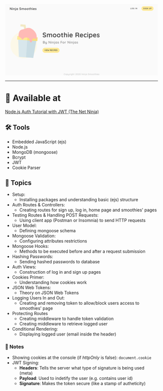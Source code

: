 <div align="center">
	<img src="./result.png" alt="Smoothies">
</div>

---

# 📍 Available at

[Node.js Auth Tutorial with JWT (The Net Ninja)](https://www.youtube.com/playlist?list=PL4cUxeGkcC9iqqESP8335DA5cRFp8loyp)

## 🛠️ Tools

- Embedded JavaScript (ejs)
- Node.js
- MongoDB (mongoose)
- Bcrypt
- JWT
- Cookie Parser

## :bookmark_tabs: Topics

- Setup:
	- Installing packages and understanding basic (ejs) structure
- Auth Routes & Controllers:
	- Creating routes for sign up, log in, home page and smoothies' pages
- Testing Routes & Handling POST Requests:
	- Using client app (Postman or Insomnia) to send HTTP requests
- User Model:
	- Defining mongoose schema
- Mongoose Validation:
	- Configuring attributes restrictions
- Mongoose Hooks:
	- Methods to be executed before and after a request submission
- Hashing Passwords:
	- Sending hashed passwords to database
- Auth Views:
	- Construction of log in and sign up pages
- Cookies Primer:
	- Understanding how cookies work
- JSON Web Tokens:
	- Theory on JSON Web Tokens
- Logging Users In and Out:
	- Creating and removing token to allow/block users access to smoothies' page
- Protecting Routes
 	- Creating middleware to handle token validation
 	- Creating middleware to retrieve logged user
- Conditional Rendering:
	- Displaying logged user (email inside the header)

### 📝 Notes

- Showing cookies at the console (if *httpOnly* is false): `document.cookie`
- JWT Signing:
	- **Headers**: Tells the server what type of signature is being used (meta)
	- **Payload**: Used to indetify the user (e.g. contains user id)
	- **Signature**: Makes the token secure (like a stamp of autheticity)
